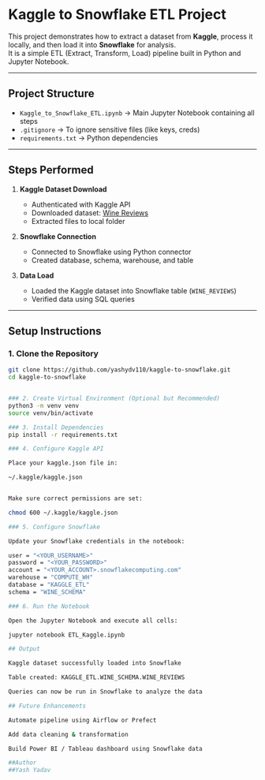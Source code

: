 # Kaggle to Snowflake ETL Project

This project demonstrates how to extract a dataset from **Kaggle**, process it locally, and then load it into **Snowflake** for analysis.  
It is a simple ETL (Extract, Transform, Load) pipeline built in Python and Jupyter Notebook.

---

## Project Structure

- `Kaggle_to_Snowflake_ETL.ipynb` → Main Jupyter Notebook containing all steps  
- `.gitignore` → To ignore sensitive files (like keys, creds)  
- `requirements.txt` → Python dependencies  

---

## Steps Performed

1. **Kaggle Dataset Download**  
   - Authenticated with Kaggle API  
   - Downloaded dataset: [Wine Reviews](https://www.kaggle.com/datasets/zynicide/wine-reviews)  
   - Extracted files to local folder  

2. **Snowflake Connection**  
   - Connected to Snowflake using Python connector  
   - Created database, schema, warehouse, and table  

3. **Data Load**  
   - Loaded the Kaggle dataset into Snowflake table (`WINE_REVIEWS`)  
   - Verified data using SQL queries  

---

## Setup Instructions

### 1. Clone the Repository
```bash
git clone https://github.com/yashydv110/kaggle-to-snowflake.git
cd kaggle-to-snowflake


### 2. Create Virtual Environment (Optional but Recommended)
python3 -m venv venv
source venv/bin/activate

### 3. Install Dependencies
pip install -r requirements.txt

### 4. Configure Kaggle API

Place your kaggle.json file in:

~/.kaggle/kaggle.json


Make sure correct permissions are set:

chmod 600 ~/.kaggle/kaggle.json

### 5. Configure Snowflake

Update your Snowflake credentials in the notebook:

user = "<YOUR_USERNAME>"
password = "<YOUR_PASSWORD>"
account = "<YOUR_ACCOUNT>.snowflakecomputing.com"
warehouse = "COMPUTE_WH"
database = "KAGGLE_ETL"
schema = "WINE_SCHEMA"

### 6. Run the Notebook

Open the Jupyter Notebook and execute all cells:

jupyter notebook ETL_Kaggle.ipynb

## Output

Kaggle dataset successfully loaded into Snowflake

Table created: KAGGLE_ETL.WINE_SCHEMA.WINE_REVIEWS

Queries can now be run in Snowflake to analyze the data

## Future Enhancements

Automate pipeline using Airflow or Prefect

Add data cleaning & transformation

Build Power BI / Tableau dashboard using Snowflake data

##Author
##Yash Yadav
